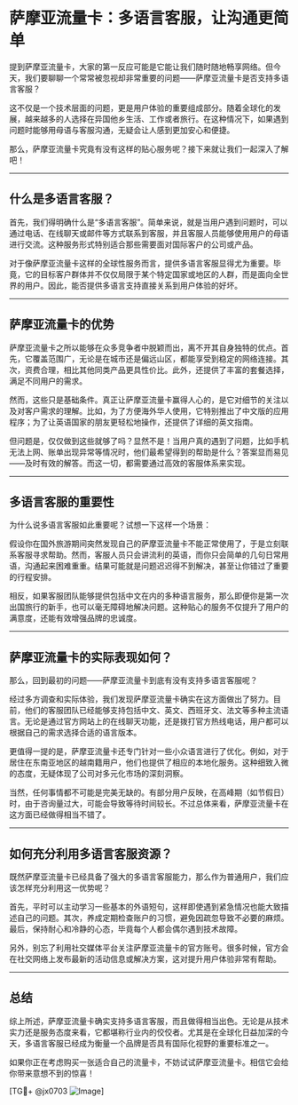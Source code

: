 # 萨摩亚流量卡：多语言客服，让沟通更简单

提到萨摩亚流量卡，大家的第一反应可能是它能让我们随时随地畅享网络。但今天，我们要聊聊一个常常被忽视却非常重要的问题——萨摩亚流量卡是否支持多语言客服？

这不仅是一个技术层面的问题，更是用户体验的重要组成部分。随着全球化的发展，越来越多的人选择在异国他乡生活、工作或者旅行。在这种情况下，如果遇到问题时能够用母语与客服沟通，无疑会让人感到更加安心和便捷。

那么，萨摩亚流量卡究竟有没有这样的贴心服务呢？接下来就让我们一起深入了解吧！

---

## 什么是多语言客服？

首先，我们得明确什么是“多语言客服”。简单来说，就是当用户遇到问题时，可以通过电话、在线聊天或邮件等方式联系到客服，并且客服人员能够使用用户的母语进行交流。这种服务形式特别适合那些需要面对国际客户的公司或产品。

对于像萨摩亚流量卡这样的全球性服务而言，提供多语言客服显得尤为重要。毕竟，它的目标客户群体并不仅仅局限于某个特定国家或地区的人群，而是面向全世界的用户。因此，能否提供多语言支持直接关系到用户体验的好坏。

---

## 萨摩亚流量卡的优势

萨摩亚流量卡之所以能够在众多竞争者中脱颖而出，离不开其自身独特的优点。首先，它覆盖范围广，无论是在城市还是偏远山区，都能享受到稳定的网络连接。其次，资费合理，相比其他同类产品更具性价比。此外，还提供了丰富的套餐选择，满足不同用户的需求。

然而，这些只是基础条件。真正让萨摩亚流量卡赢得人心的，是它对细节的关注以及对客户需求的理解。比如，为了方便海外华人使用，它特别推出了中文版的应用程序；为了让英语国家的朋友更轻松地操作，还提供了详细的英文指南。

但问题是，仅仅做到这些就够了吗？显然不是！当用户真的遇到了问题，比如手机无法上网、账单出现异常等情况时，他们最希望得到的帮助是什么？答案显而易见——及时有效的解答。而这一切，都需要通过高效的客服体系来实现。

---

## 多语言客服的重要性

为什么说多语言客服如此重要呢？试想一下这样一个场景：

假设你在国外旅游期间突然发现自己的萨摩亚流量卡不能正常使用了，于是立刻联系客服寻求帮助。然而，客服人员只会讲流利的英语，而你只会简单的几句日常用语，沟通起来困难重重。结果可能就是问题迟迟得不到解决，甚至让你错过了重要的行程安排。

相反，如果客服团队能够提供包括中文在内的多种语言服务，那么即便你是第一次出国旅行的新手，也可以毫无障碍地解决问题。这种贴心的服务不仅提升了用户的满意度，还能有效增强品牌的忠诚度。

---

## 萨摩亚流量卡的实际表现如何？

那么，回到最初的问题——萨摩亚流量卡到底有没有支持多语言客服呢？

经过多方调查和实际体验，我们发现萨摩亚流量卡确实在这方面做出了努力。目前，他们的客服团队已经能够支持包括中文、英文、西班牙文、法文等多种主流语言。无论是通过官方网站上的在线聊天功能，还是拨打官方热线电话，用户都可以根据自己的需求选择合适的语言版本。

更值得一提的是，萨摩亚流量卡还专门针对一些小众语言进行了优化。例如，对于居住在东南亚地区的越南籍用户，他们也提供了相应的本地化服务。这种细致入微的态度，无疑体现了公司对多元化市场的深刻洞察。

当然，任何事情都不可能是完美无缺的。有部分用户反映，在高峰期（如节假日）时，由于咨询量过大，可能会导致等待时间较长。不过总体来看，萨摩亚流量卡在这方面已经做得相当不错了。

---

## 如何充分利用多语言客服资源？

既然萨摩亚流量卡已经具备了强大的多语言客服能力，那么作为普通用户，我们应该怎样充分利用这一优势呢？

首先，平时可以主动学习一些基本的外语短句，这样即使遇到紧急情况也能大致描述自己的问题。其次，养成定期检查账户的习惯，避免因疏忽导致不必要的麻烦。最后，保持耐心和冷静的心态，毕竟每个人都会偶尔遇到技术故障。

另外，别忘了利用社交媒体平台关注萨摩亚流量卡的官方账号。很多时候，官方会在社交网络上发布最新的活动信息或解决方案，这对提升用户体验非常有帮助。

---

## 总结

综上所述，萨摩亚流量卡确实支持多语言客服，而且做得相当出色。无论是从技术实力还是服务态度来看，它都堪称行业内的佼佼者。尤其是在全球化日益加深的今天，多语言客服已经成为衡量一个品牌是否具有国际化视野的重要标准之一。

如果你正在考虑购买一张适合自己的流量卡，不妨试试萨摩亚流量卡。相信它会给你带来意想不到的惊喜！

[TG💪+ @jx0703 ![Image](https://github.com/user-attachments/assets/dbca1d08-cadb-493c-b0ec-ad6f7a83f270)]